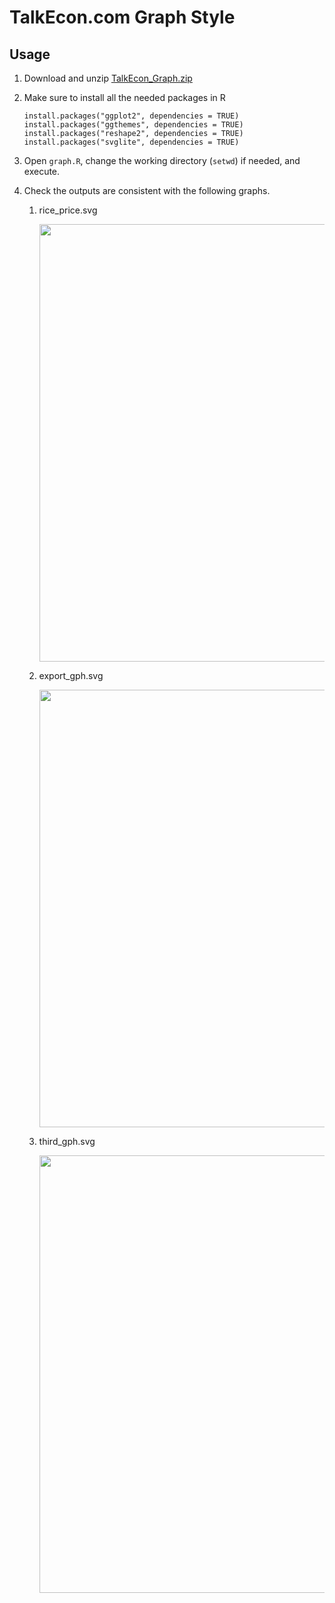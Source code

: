 # TalkEcon.com Graph Style

## Usage

1. Download and unzip [TalkEcon_Graph.zip](https://github.com/TalkEcon/GraphStyle/blob/master/TalkEcon_Graph.zip?raw=true)
2. Make sure to install all the needed packages in R

    ```
    install.packages("ggplot2", dependencies = TRUE)
    install.packages("ggthemes", dependencies = TRUE)
    install.packages("reshape2", dependencies = TRUE)
    install.packages("svglite", dependencies = TRUE)
    ```

3. Open `graph.R`, change the working directory (`setwd`) if needed, and execute.
4. Check the outputs are consistent with the following graphs. 
    1. rice_price.svg

        <div>
        <img src="https://rawgit.com/TalkEcon/GraphStyle/master/TalkEcon_Graph/output/rice_price.svg" width="700">
        </div>

    2. export_gph.svg
        <div>
        <img src="https://rawgit.com/TalkEcon/GraphStyle/master/TalkEcon_Graph/output/export_gph.svg" width="700">
        </div>
    3. third_gph.svg
        <div>
        <img src="https://rawgit.com/TalkEcon/GraphStyle/master/TalkEcon_Graph/output/third_gph.svg" width="700">
        </div>
